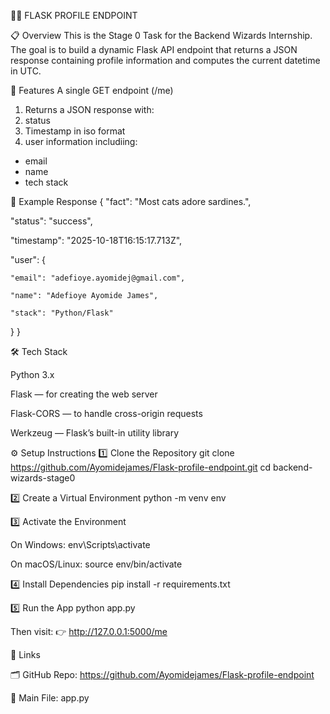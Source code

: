 🧙‍♂️ FLASK PROFILE ENDPOINT


📋 Overview
This is the Stage 0 Task for the Backend Wizards Internship.
The goal is to build a dynamic Flask API endpoint that returns a JSON response containing profile information and computes the current datetime in UTC.


🚀 Features
A single GET endpoint (/me)
1. Returns a JSON response with:
2. status
3. Timestamp in iso format
4. user information includiing:
* email
* name
* tech stack


🧩 Example Response
{
  "fact": "Most cats adore sardines.",
  
  "status": "success",
  
  "timestamp": "2025-10-18T16:15:17.713Z",
  
  "user": {
  
    "email": "adefioye.ayomidej@gmail.com",
    
    "name": "Adefioye Ayomide James",
    
    "stack": "Python/Flask"
    
  }
}

🛠️ Tech Stack

Python 3.x

Flask — for creating the web server

Flask-CORS — to handle cross-origin requests

Werkzeug — Flask’s built-in utility library


⚙️ Setup Instructions
1️⃣ Clone the Repository
git clone https://github.com/Ayomidejames/Flask-profile-endpoint.git
cd backend-wizards-stage0

2️⃣ Create a Virtual Environment
python -m venv env

3️⃣ Activate the Environment

On Windows:
env\Scripts\activate

On macOS/Linux:
source env/bin/activate

4️⃣ Install Dependencies
pip install -r requirements.txt

5️⃣ Run the App
python app.py


Then visit:
👉 http://127.0.0.1:5000/me

📎 Links

🗂️ GitHub Repo:  https://github.com/Ayomidejames/Flask-profile-endpoint

📄 Main File: app.py
